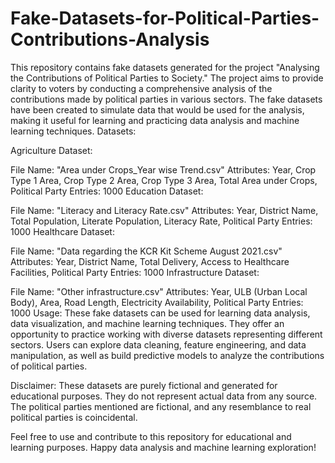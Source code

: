 # Fake-Datasets-for-Political-Parties-Contributions-Analysis
This repository contains fake datasets generated for the project "Analysing the Contributions of Political Parties to Society." The project aims to provide clarity to voters by conducting a comprehensive analysis of the contributions made by political parties in various sectors. The fake datasets have been created to simulate data that would be used for the analysis, making it useful for learning and practicing data analysis and machine learning techniques.
Datasets:

Agriculture Dataset:

File Name: "Area under Crops_Year wise Trend.csv"
Attributes: Year, Crop Type 1 Area, Crop Type 2 Area, Crop Type 3 Area, Total Area under Crops, Political Party
Entries: 1000
Education Dataset:

File Name: "Literacy and Literacy Rate.csv"
Attributes: Year, District Name, Total Population, Literate Population, Literacy Rate, Political Party
Entries: 1000
Healthcare Dataset:

File Name: "Data regarding the KCR Kit Scheme August 2021.csv"
Attributes: Year, District Name, Total Delivery, Access to Healthcare Facilities, Political Party
Entries: 1000
Infrastructure Dataset:

File Name: "Other infrastructure.csv"
Attributes: Year, ULB (Urban Local Body), Area, Road Length, Electricity Availability, Political Party
Entries: 1000
Usage:
These fake datasets can be used for learning data analysis, data visualization, and machine learning techniques. They offer an opportunity to practice working with diverse datasets representing different sectors. Users can explore data cleaning, feature engineering, and data manipulation, as well as build predictive models to analyze the contributions of political parties.

Disclaimer:
These datasets are purely fictional and generated for educational purposes. They do not represent actual data from any source. The political parties mentioned are fictional, and any resemblance to real political parties is coincidental.

Feel free to use and contribute to this repository for educational and learning purposes. Happy data analysis and machine learning exploration!




